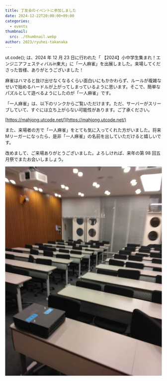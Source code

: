 ```yaml
---
title: 丁友会のイベントに参加しました
date: 2024-12-22T20:00:00+09:00
categories:
  - events
thumbnail:
  src: ./thumbnail.webp
author: 2023/ryuhei-takanaka
---
```


ut.code(); は、2024 年 12 月 23 日に行われた「 【2024】小中学生集まれ！エンジニアフェスティバルin東大」に「一人麻雀」を出展しました。来場してくださった皆様、ありがとうございました！

麻雀はハマると抜け出せなくなるくらい面白いにもかかわらず、ルールが複雑なせいで始めるハードルが上がってしまっているように思います。そこで、簡単なパズルとして遊べるようにしたのが「一人麻雀」です。

「一人麻雀」は、以下のリンクからご覧いただけます。ただ、サーバーがスリーブしていて、すぐには立ち上がらない可能性があります。ご了承ください。

[https://mahjong.utcode.net/](https://mahjong.utcode.net/)

また、来場者の方で「一人麻雀」をとても気に入ってくれた方がいました。将来Mリーガーになったら、是非「一人麻雀」の名前を出していただけると嬉しいです。

改めまして、ご来場ありがとうございました。よろしければ、来年の第 98 回五月祭でまたお会いしましょう。

![朝9時の様子](./image1.webp)
